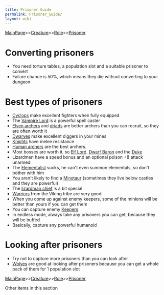 ```yaml
---
title: Prisoner Guide
permalink: Prisoner_Guide/
layout: wiki
---
```


[MainPage](/keeperrl_wiki/ "wikilink")>>[Creature](/keeperrl_wiki/Creature_Guide "wikilink")>>[Role](/keeperrl_wiki/Role "wikilink")>>[Prisoner](/keeperrl_wiki/Prisoner_Guide "wikilink")

Converting prisoners
====================

-   You need torture tables, a population slot and a suitable prisoner
    to convert
-   Failure chance is 50%, which means they die without converting to
    your dungeon

Best types of prisoners
=======================

-   [Cyclops](/keeperrl_wiki/Cyclops "wikilink") make excellent fighters when fully
    equipped
-   The [Vampire Lord](/keeperrl_wiki/Vampire_Lord "wikilink") is a powerful spell
    caster
-   [Elven archers](/keeperrl_wiki/Elven_Archer "wikilink") and
    [driads](/keeperrl_wiki/Driad "wikilink") are better archers than you can recruit,
    so they are often worth it
-   [Dwarves](/keeperrl_wiki/Dwarf "wikilink") make excellent diggers in your mines
-   [Knights](/keeperrl_wiki/Knight "wikilink") have melee resistance
-   [Human archers](/keeperrl_wiki/Archer "wikilink") are the best archers.
-   Most bosses are worth it, so [Elf Lord](/keeperrl_wiki/Elf_Lord "wikilink"), [Dwarf
    Baron](/keeperrl_wiki/Dwarf_Baron "wikilink") and the [Duke](/keeperrl_wiki/Duke "wikilink")
-   Lizardmen have a speed bonus and an optional poison +8 attack
    unarmed
-   The [Elementalist](/keeperrl_wiki/Elementalist "wikilink") sucks, he can't even
    summon elementals, so don't bother with him
-   You aren't likely to find a [Minotaur](/keeperrl_wiki/Minotaur "wikilink")
    (sometimes they live below castles and they are powerful)
-   The [lizardman chief](/keeperrl_wiki/Lizardman_Chief "wikilink") is a bit special
-   [Warriors](/keeperrl_wiki/Warrior "wikilink") from the Viking tribe are very good
-   When you come up against enemy keepers, some of the minions will be
    better than yours if you can get them
-   You can capture enemy [Keepers](/keeperrl_wiki/Keeper "wikilink")
-   In endless mode, always take any prisoners you can get, because they
    will be buffed
-   Basically, capture any powerful humanoid

Looking after prisoners
=======================

-   Try not to capture more prisoners than you can look after
-   [Wolves](/keeperrl_wiki/Wolf "wikilink") are good at looking after prisoners
    because you can get a whole pack of them for 1 population slot

[MainPage](/keeperrl_wiki/ "wikilink")>>[Creature](/keeperrl_wiki/Creature_Guide "wikilink")>>[Role](/keeperrl_wiki/Role "wikilink")>>[Prisoner](/keeperrl_wiki/Prisoner_Guide "wikilink")

Other items in this section
